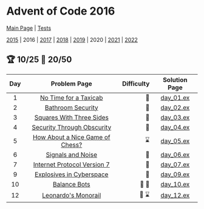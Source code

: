 # Advent of Code 2016

[Main Page](https://adventofcode.com/2016) | [Tests](/test/2016)

[2015](/lib/2015) | 2016 | [2017](/lib/2017) | [2018](/lib/2018) | [2019](/lib/2019) | 2020 | [2021](/lib/2021) | [2022](/lib/2022)

## :trophy: 10/25 :star2: 20/50

| Day | Problem Page | Difficulty | Solution Page |
| :---: | :------: | ---: | :---: |
| 1 | [No Time for a Taxicab](https://adventofcode.com/2016/day/1) | :star2: | [day_01.ex](/lib/2016/day_01.ex) |
| 2 | [Bathroom Security](https://adventofcode.com/2016/day/2) | :star2: | [day_02.ex](/lib/2016/day_02.ex) |
| 3 | [Squares With Three Sides](https://adventofcode.com/2016/day/3)  | :star2: | [day_03.ex](/lib/2016/day_03.ex) |
| 4 | [Security Through Obscurity](https://adventofcode.com/2016/day/4)  | :star2: | [day_04.ex](/lib/2016/day_04.ex) |
| 5 | [How About a Nice Game of Chess?](https://adventofcode.com/2016/day/5)  | :hourglass: | [day_05.ex](/lib/2016/day_05.ex) |
| 6 | [Signals and Noise](https://adventofcode.com/2016/day/6)  | :star2: | [day_06.ex](/lib/2016/day_06.ex) |
| 7 | [Internet Protocol Version 7](https://adventofcode.com/2016/day/7)  | :star2: | [day_07.ex](/lib/2016/day_07.ex) |
| 9 | [Explosives in Cyberspace](https://adventofcode.com/2016/day/9)  | :star2: | [day_09.ex](/lib/2016/day_09.ex) |
| 10 | [Balance Bots](https://adventofcode.com/2016/day/10)  | :star2: :star2: | [day_10.ex](/lib/2016/day_10.ex) |
| 12 | [Leonardo's Monorail](https://adventofcode.com/2016/day/12)  | :star2: :hourglass: | [day_12.ex](/lib/2016/day_12.ex) |
